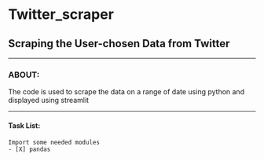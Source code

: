 # Twitter_scraper
## Scraping the User-chosen Data from Twitter
----
### ABOUT:
   The code is used to scrape the data on a range of date using python and displayed using streamlit
***
#### Task List:
    Import some needed modules
    - [X] pandas
